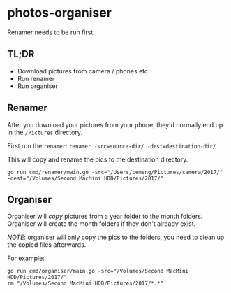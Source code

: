 # photos-organiser

Renamer needs to be run first.

## TL;DR

* Download pictures from camera / phones etc
* Run renamer
* Run organiser

## Renamer

After you download your pictures from your phone, they'd normally end up in
the `/Pictures` directory.

First run the `renamer`: `renamer -src=source-dir/ -dest=destination-dir/`

This will copy and rename the pics to the destination directory.

`go run cmd/renamer/main.go -src="/Users/cemeng/Pictures/camera/2017/" -dest="/Volumes/Second MacMini HDD/Pictures/2017/"`

## Organiser

Organiser will *copy* pictures from a year folder to the month folders.
Organiser will create the month folders if they don't already exist.

*NOTE*: organiser will only copy the pics to the folders, you need to clean up
the copied files afterwards.

For example:
```
go run cmd/organiser/main.go -src="/Volumes/Second MacMini HDD/Pictures/2017/"
rm "/Volumes/Second MacMini HDD/Pictures/2017/*.*"
```
